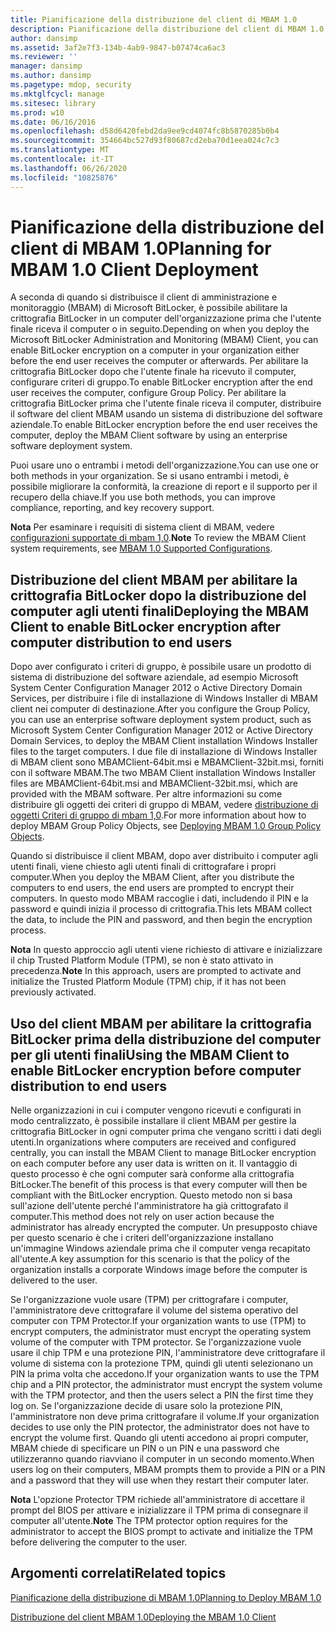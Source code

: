 ```yaml
---
title: Pianificazione della distribuzione del client di MBAM 1.0
description: Pianificazione della distribuzione del client di MBAM 1.0
author: dansimp
ms.assetid: 3af2e7f3-134b-4ab9-9847-b07474ca6ac3
ms.reviewer: ''
manager: dansimp
ms.author: dansimp
ms.pagetype: mdop, security
ms.mktglfcycl: manage
ms.sitesec: library
ms.prod: w10
ms.date: 06/16/2016
ms.openlocfilehash: d58d6420febd2da9ee9cd4074fc8b5870285b0b4
ms.sourcegitcommit: 354664bc527d93f80687cd2eba70d1eea024c7c3
ms.translationtype: MT
ms.contentlocale: it-IT
ms.lasthandoff: 06/26/2020
ms.locfileid: "10825876"
---
```

# <span data-ttu-id="23dc9-103">Pianificazione della distribuzione del client di MBAM 1.0</span><span class="sxs-lookup"><span data-stu-id="23dc9-103">Planning for MBAM 1.0 Client Deployment</span></span>


<span data-ttu-id="23dc9-104">A seconda di quando si distribuisce il client di amministrazione e monitoraggio (MBAM) di Microsoft BitLocker, è possibile abilitare la crittografia BitLocker in un computer dell'organizzazione prima che l'utente finale riceva il computer o in seguito.</span><span class="sxs-lookup"><span data-stu-id="23dc9-104">Depending on when you deploy the Microsoft BitLocker Administration and Monitoring (MBAM) Client, you can enable BitLocker encryption on a computer in your organization either before the end user receives the computer or afterwards.</span></span> <span data-ttu-id="23dc9-105">Per abilitare la crittografia BitLocker dopo che l'utente finale ha ricevuto il computer, configurare criteri di gruppo.</span><span class="sxs-lookup"><span data-stu-id="23dc9-105">To enable BitLocker encryption after the end user receives the computer, configure Group Policy.</span></span> <span data-ttu-id="23dc9-106">Per abilitare la crittografia BitLocker prima che l'utente finale riceva il computer, distribuire il software del client MBAM usando un sistema di distribuzione del software aziendale.</span><span class="sxs-lookup"><span data-stu-id="23dc9-106">To enable BitLocker encryption before the end user receives the computer, deploy the MBAM Client software by using an enterprise software deployment system.</span></span>

<span data-ttu-id="23dc9-107">Puoi usare uno o entrambi i metodi dell'organizzazione.</span><span class="sxs-lookup"><span data-stu-id="23dc9-107">You can use one or both methods in your organization.</span></span> <span data-ttu-id="23dc9-108">Se si usano entrambi i metodi, è possibile migliorare la conformità, la creazione di report e il supporto per il recupero della chiave.</span><span class="sxs-lookup"><span data-stu-id="23dc9-108">If you use both methods, you can improve compliance, reporting, and key recovery support.</span></span>

<span data-ttu-id="23dc9-109">**Nota**  Per esaminare i requisiti di sistema client di MBAM, vedere [configurazioni supportate di mbam 1,0](mbam-10-supported-configurations.md).</span><span class="sxs-lookup"><span data-stu-id="23dc9-109">**Note** To review the MBAM Client system requirements, see [MBAM 1.0 Supported Configurations](mbam-10-supported-configurations.md).</span></span>

 

## <span data-ttu-id="23dc9-110">Distribuzione del client MBAM per abilitare la crittografia BitLocker dopo la distribuzione del computer agli utenti finali</span><span class="sxs-lookup"><span data-stu-id="23dc9-110">Deploying the MBAM Client to enable BitLocker encryption after computer distribution to end users</span></span>


<span data-ttu-id="23dc9-111">Dopo aver configurato i criteri di gruppo, è possibile usare un prodotto di sistema di distribuzione del software aziendale, ad esempio Microsoft System Center Configuration Manager 2012 o Active Directory Domain Services, per distribuire i file di installazione di Windows Installer di MBAM client nei computer di destinazione.</span><span class="sxs-lookup"><span data-stu-id="23dc9-111">After you configure the Group Policy, you can use an enterprise software deployment system product, such as Microsoft System Center Configuration Manager 2012 or Active Directory Domain Services, to deploy the MBAM Client installation Windows Installer files to the target computers.</span></span> <span data-ttu-id="23dc9-112">I due file di installazione di Windows Installer di MBAM client sono MBAMClient-64bit.msi e MBAMClient-32bit.msi, forniti con il software MBAM.</span><span class="sxs-lookup"><span data-stu-id="23dc9-112">The two MBAM Client installation Windows Installer files are MBAMClient-64bit.msi and MBAMClient-32bit.msi, which are provided with the MBAM software.</span></span> <span data-ttu-id="23dc9-113">Per altre informazioni su come distribuire gli oggetti dei criteri di gruppo di MBAM, vedere [distribuzione di oggetti Criteri di gruppo di mbam 1,0](deploying-mbam-10-group-policy-objects.md).</span><span class="sxs-lookup"><span data-stu-id="23dc9-113">For more information about how to deploy MBAM Group Policy Objects, see [Deploying MBAM 1.0 Group Policy Objects](deploying-mbam-10-group-policy-objects.md).</span></span>

<span data-ttu-id="23dc9-114">Quando si distribuisce il client MBAM, dopo aver distribuito i computer agli utenti finali, viene chiesto agli utenti finali di crittografare i propri computer.</span><span class="sxs-lookup"><span data-stu-id="23dc9-114">When you deploy the MBAM Client, after you distribute the computers to end users, the end users are prompted to encrypt their computers.</span></span> <span data-ttu-id="23dc9-115">In questo modo MBAM raccoglie i dati, includendo il PIN e la password e quindi inizia il processo di crittografia.</span><span class="sxs-lookup"><span data-stu-id="23dc9-115">This lets MBAM collect the data, to include the PIN and password, and then begin the encryption process.</span></span>

<span data-ttu-id="23dc9-116">**Nota**  In questo approccio agli utenti viene richiesto di attivare e inizializzare il chip Trusted Platform Module (TPM), se non è stato attivato in precedenza.</span><span class="sxs-lookup"><span data-stu-id="23dc9-116">**Note** In this approach, users are prompted to activate and initialize the Trusted Platform Module (TPM) chip, if it has not been previously activated.</span></span>

 

## <span data-ttu-id="23dc9-117">Uso del client MBAM per abilitare la crittografia BitLocker prima della distribuzione del computer per gli utenti finali</span><span class="sxs-lookup"><span data-stu-id="23dc9-117">Using the MBAM Client to enable BitLocker encryption before computer distribution to end users</span></span>


<span data-ttu-id="23dc9-118">Nelle organizzazioni in cui i computer vengono ricevuti e configurati in modo centralizzato, è possibile installare il client MBAM per gestire la crittografia BitLocker in ogni computer prima che vengano scritti i dati degli utenti.</span><span class="sxs-lookup"><span data-stu-id="23dc9-118">In organizations where computers are received and configured centrally, you can install the MBAM Client to manage BitLocker encryption on each computer before any user data is written on it.</span></span> <span data-ttu-id="23dc9-119">Il vantaggio di questo processo è che ogni computer sarà conforme alla crittografia BitLocker.</span><span class="sxs-lookup"><span data-stu-id="23dc9-119">The benefit of this process is that every computer will then be compliant with the BitLocker encryption.</span></span> <span data-ttu-id="23dc9-120">Questo metodo non si basa sull'azione dell'utente perché l'amministratore ha già crittografato il computer.</span><span class="sxs-lookup"><span data-stu-id="23dc9-120">This method does not rely on user action because the administrator has already encrypted the computer.</span></span> <span data-ttu-id="23dc9-121">Un presupposto chiave per questo scenario è che i criteri dell'organizzazione installano un'immagine Windows aziendale prima che il computer venga recapitato all'utente.</span><span class="sxs-lookup"><span data-stu-id="23dc9-121">A key assumption for this scenario is that the policy of the organization installs a corporate Windows image before the computer is delivered to the user.</span></span>

<span data-ttu-id="23dc9-122">Se l'organizzazione vuole usare (TPM) per crittografare i computer, l'amministratore deve crittografare il volume del sistema operativo del computer con TPM Protector.</span><span class="sxs-lookup"><span data-stu-id="23dc9-122">If your organization wants to use (TPM) to encrypt computers, the administrator must encrypt the operating system volume of the computer with TPM protector.</span></span> <span data-ttu-id="23dc9-123">Se l'organizzazione vuole usare il chip TPM e una protezione PIN, l'amministratore deve crittografare il volume di sistema con la protezione TPM, quindi gli utenti selezionano un PIN la prima volta che accedono.</span><span class="sxs-lookup"><span data-stu-id="23dc9-123">If your organization wants to use the TPM chip and a PIN protector, the administrator must encrypt the system volume with the TPM protector, and then the users select a PIN the first time they log on.</span></span> <span data-ttu-id="23dc9-124">Se l'organizzazione decide di usare solo la protezione PIN, l'amministratore non deve prima crittografare il volume.</span><span class="sxs-lookup"><span data-stu-id="23dc9-124">If your organization decides to use only the PIN protector, the administrator does not have to encrypt the volume first.</span></span> <span data-ttu-id="23dc9-125">Quando gli utenti accedono ai propri computer, MBAM chiede di specificare un PIN o un PIN e una password che utilizzeranno quando riavviano il computer in un secondo momento.</span><span class="sxs-lookup"><span data-stu-id="23dc9-125">When users log on their computers, MBAM prompts them to provide a PIN or a PIN and a password that they will use when they restart their computer later.</span></span>

<span data-ttu-id="23dc9-126">**Nota**  L'opzione Protector TPM richiede all'amministratore di accettare il prompt del BIOS per attivare e inizializzare il TPM prima di consegnare il computer all'utente.</span><span class="sxs-lookup"><span data-stu-id="23dc9-126">**Note** The TPM protector option requires for the administrator to accept the BIOS prompt to activate and initialize the TPM before delivering the computer to the user.</span></span>

 

## <span data-ttu-id="23dc9-127">Argomenti correlati</span><span class="sxs-lookup"><span data-stu-id="23dc9-127">Related topics</span></span>


[<span data-ttu-id="23dc9-128">Pianificazione della distribuzione di MBAM 1.0</span><span class="sxs-lookup"><span data-stu-id="23dc9-128">Planning to Deploy MBAM 1.0</span></span>](planning-to-deploy-mbam-10.md)

[<span data-ttu-id="23dc9-129">Distribuzione del client MBAM 1.0</span><span class="sxs-lookup"><span data-stu-id="23dc9-129">Deploying the MBAM 1.0 Client</span></span>](deploying-the-mbam-10-client.md)

 

 





